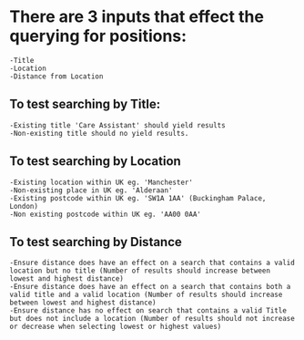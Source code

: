 # There are 3 inputs that effect the querying for positions:

    -Title
    -Location
    -Distance from Location

## To test searching by Title:

    -Existing title 'Care Assistant' should yield results
    -Non-existing title should no yield results.

## To test searching by Location

    -Existing location within UK eg. 'Manchester'
    -Non-existing place in UK eg. 'Alderaan'
    -Existing postcode within UK eg. 'SW1A 1AA' (Buckingham Palace, London)
    -Non existing postcode within UK eg. 'AA00 0AA'

## To test searching by Distance

    -Ensure distance does have an effect on a search that contains a valid location but no title (Number of results should increase between lowest and highest distance)
    -Ensure distance does have an effect on a search that contains both a valid title and a valid location (Number of results should increase between lowest and highest distance)
    -Ensure distance has no effect on search that contains a valid Title but does not include a location (Number of results should not increase or decrease when selecting lowest or highest values)
